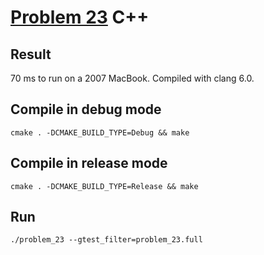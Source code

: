 # [Problem 23](https://projecteuler.net/problem=23) C++

## Result
70 ms to run on a 2007 MacBook. Compiled with clang 6.0.

## Compile in debug mode

```cmake . -DCMAKE_BUILD_TYPE=Debug && make```

## Compile in release mode

```cmake . -DCMAKE_BUILD_TYPE=Release && make```

## Run

```./problem_23 --gtest_filter=problem_23.full```

